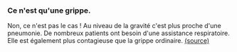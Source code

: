 ### Ce n'est qu'une grippe.

Non, ce n'est pas le cas ! Au niveau de la gravité c'est plus proche d'une pneumonie. De nombreux patients ont besoin d'une assistance respiratoire. Elle est également plus contagieuse que la grippe ordinaire. [(source)](https://www.ncbi.nlm.nih.gov/pubmed/32064853)
